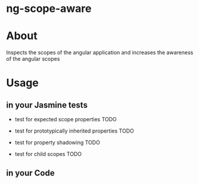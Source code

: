 ng-scope-aware
==============

# About

Inspects the scopes of the angular application and increases the awareness of the angular scopes

# Usage

## in your Jasmine tests

* test for expected scope properties
TODO

* test for prototypically inherited properties
TODO 

* test for property shadowing
TODO

* test for child scopes
TODO

## in your Code
